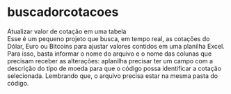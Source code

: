 # buscadorcotacoes
Atualizar valor de cotação em uma tabela  
Esse é um pequeno projeto que busca, em tempo real, as cotações do Dólar, Euro ou Bitcoins para ajustar valores contidos em uma planilha Excel. Para isso, basta informar  o nome do arquivo e o nome das colunas que precisam receber as alterações: aplanilha precisar ter um campo com a descrição do tipo de moeda para que o código possa identificar  a cotação  selecionada. Lembrando que, o arquivo precisa estar na mesma pasta do código.

